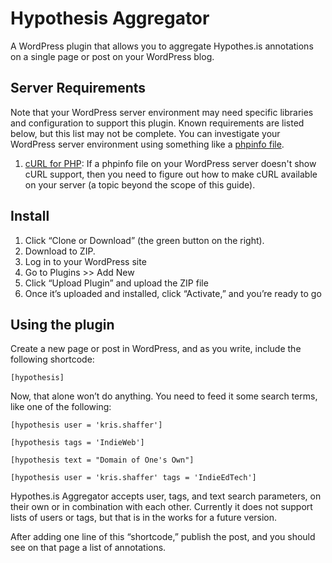 # Hypothesis Aggregator
A WordPress plugin that allows you to aggregate Hypothes.is annotations on a single page or post on your WordPress blog.

## Server Requirements
Note that your WordPress server environment may need specific libraries and configuration to support this plugin. Known requirements are listed below, but this list may not be complete. You can investigate your WordPress server environment using something like a [phpinfo file](http://php.net/manual/en/function.phpinfo.php).
1. [cURL for PHP](http://php.net/manual/en/book.curl.php): If a phpinfo file on your WordPress server doesn't show cURL support, then you need to figure out how to make cURL available on your server (a topic beyond the scope of this guide).

## Install
1. Click “Clone or Download” (the green button on the right).
2. Download to ZIP.
3. Log in to your WordPress site
4. Go to Plugins >> Add New
5. Click “Upload Plugin” and upload the ZIP file
6. Once it’s uploaded and installed, click “Activate,” and you’re ready to go

## Using the plugin
Create a new page or post in WordPress, and as you write, include the following shortcode:

    [hypothesis]

Now, that alone won’t do anything. You need to feed it some search terms, like one of the following:

    [hypothesis user = 'kris.shaffer']

    [hypothesis tags = 'IndieWeb']

    [hypothesis text = "Domain of One's Own"]

    [hypothesis user = 'kris.shaffer' tags = 'IndieEdTech']

Hypothes.is Aggregator accepts user, tags, and text search parameters, on their own or in combination with each other. Currently it does not support lists of users or tags, but that is in the works for a future version.

After adding one line of this “shortcode,” publish the post, and you should see on that page a list of annotations.
